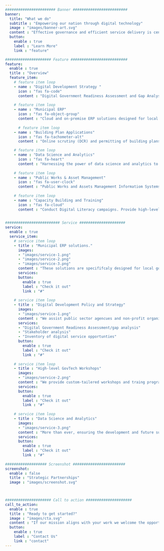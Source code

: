 ```yaml
---
####################### Banner #########################
banner:
  title: "What we do"
  subtitle : "Empowering our nation through digital technology"
  image : "images/banner-art.svg"
  content : "Effective governance and efficient service delivery is central to the desired well-being of all citizens. We provide affordable innovative solutions and services that enable government agencies, non-profit organisations and local communities to improve how they achieve their development goals"
  button:
    enable : true
    label : "Learn More"
    link : "feature"

##################### Feature ##########################
feature:
  enable : true
  title : "Overview"
  feature_item:
    # feature item loop
    - name : "Digital Development Strategy "
      icon : "fas fa-code"
      content : "Digital Government Readiness Assessment and Gap Analysis to guide development  and implemention of Digital Strategy and Plans"
      
    # feature item loop
    - name : "Municipal ERP"
      icon : "fas fa-object-group"
      content : "Cloud and on-premise ERP solutions designed for local authorities: Budgeting, Financial Management, HR, Inventory,  Public Works and Asset Management."
      
      # feature item loop
    - name : "Building Plan Applications"
      icon : "fas fa-tachometer-alt"
      content : "Online scrutiny (DCR) and permitting of building plans (BPA) connecting architects, citizens and local government planners together on a single platform" 

    # feature item loop
    - name : "Data Science and Analytics"
      icon : "fas fa-heart"
      content : "Harnessing the power of data science and analytics to help organistions and local communities to solve their development challenges and THRIVE"
      
    # feature item loop
    - name : "Public Works & Asset Management"
      icon : "fas fa-user-clock"
      content : "Public Works and Assets Management Informatiom Systems to drive eficiency, transparency and accountability in public sector resource utilisation"
      
    # feature item loop
    - name : "Capacity Building and Training"
      icon : "fas fa-cloud"
      content : "Conduct Digital Literacy campaigns. Provide high-level GovTech workshops and training programs to support a culture of innovation and data usage."
      

######################### Service #####################
service:
  enable : true
  service_item:
    # service item loop
    - title : "Municipal ERP solutions."
      images:
      - "images/service-1.png"
      - "images/service-2.png"
      - "images/service-3.png"
      content : "These solutions are specififcaly designed for local government authorities to increase the efficiency of the governance processes at the local level, improve service delivery for citizens and businesses (enhance amenity levels and citiziens convinience) as well as improve transparency and accountability of local public authorities."
      services:
      button:
        enable : true
        label : "Check it out"
        link : "#"
        
    # service item loop
    - title : "Digital Development Policy and Strategy"
      images:
      - "images/service-1.png"
      content : "We assist public sector agencues and non-profit organisation to develop and implement action-based Digital Transformation Strategy and Plans focused on improving service delivery coverage and quality."
      services:
      - "Digital Government Readiness Assessment/gap analysis"
      - "Stakeholder analysis"
      - "Inventory of digital service opportunties"
      button:
        enable : true
        label : "Check it out"
        link : "#"
        
    # service item loop
    - title : "High-level GovTech Workshops"
      images:
      - "images/service-2.png"
      content : "We provide custom-tailered workshops and traing programs to show how local authorties can address and support  delivery of critical services to address the COVID-19 crisis effects and economic recovery, support the culture of innovation to promote the cost-effectiveness of digital services."
      services:
      button:
        enable : true
        label : "Check it out"
        link : "#"
        
    # service item loop
    - title : "Data Science and Analytics"
      images:
      - "images/service-3.png"
      content : "More than ever, ensuring the development and future success of our communities requires careful and accurate planning based on the most up-to-date and precise data.  We help government and  non-profic organizations to make better sense of their data, obtain actionable insights that enable them find better or potential innovations  to solve their most difficult challenges, achieve  their goals and thrive"
      services:
      button:
        enable : true
        label : "Check it out"
        link : "#"
        
################### Screenshot ########################
screenshot:
  enable : false
  title : "Strategic Partnerships"
  image : "images/screenshot.svg"

  

##################### Call to action #####################
call_to_action:
  enable : true
  title : "Ready to get started?"
  image : "images/cta.svg"
  content : "If our mission aligns with your work we welcome the opportunity to work together with you."
  button:
    enable : true
    label : "Contact Us"
    link : "contact"
---
```

